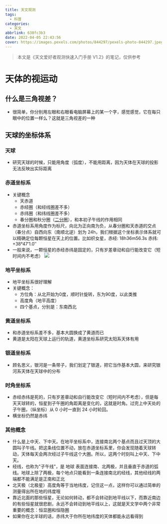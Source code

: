 ```yaml
---
title: 天文观测
tags:
  - 科普
categories:
  - 天文
abbrlink: 638fc3b3
date: 2022-04-05 22:43:56
cover: https://images.pexels.com/photos/844297/pexels-photo-844297.jpeg?auto=compress&cs=tinysrgb&dpr=2&w=500
---
```



> 本文是《天文爱好者观测快速入门手册 V1.2》的笔记，仅供参考

# 天体的视运动

## 什么是三角视差？

- 很简单，你分别用左眼和右眼看电脑屏幕上的某一个字，感觉感觉，它在每只眼中的位置一样么？这就是三角视差的一种

## 天球的坐标体系

### 天球

- 研究天球的时候，只能用角度（弧度），不能用距离，因为天体在天球的投影无法反映出实际距离

### 赤道坐标系

- 关键概念
    - 天赤道
    - 赤经圈（和经线圈差不多）
    - 赤纬圈（和纬线圈差不多）
    - 春分圈和秋分圈（[二分圈](https://baike.baidu.com/item/%E4%BA%8C%E5%88%86%E5%9C%88/380254)），和本初子午线的作用相同
- 赤道坐标系用角度作为标尺，向北为正向南为负，从春分圈和天赤道的交点（春分点）自西向东（南顺北逆）划为 24h，我们根据这个坐标表示体系就可以精确定位每颗恒星在天上的位置。比如织女星，赤经: 18h36m56.3s  赤纬: +38°47′1.0′′
- 一般来说，一颗恒星的赤经赤纬是固定的，只有岁差章动和自行能改变它（短时间内不考虑）
![](https://wuli.wiki/online/Astro_6.png)
### 地平坐标系

- 地平坐标系很好理解
- 关键概念：
    - 方位角：从北开始为0度，顺时针旋转，东为90度，以此类推
    - 高度角（地平高度）
    - 四个基点，分别是：东南西北

### 黄道坐标系

- 和赤道坐标系差不多，基本大圆换成了黄道而已
- 黄道是太阳在天球上运行的轨道，黄道坐标系研究太阳系天体有用

### 银道坐标系

- 顾名思义，银河是一条带子，我们划定了银道，把它当作基本大圆，来研究银河系天体在天球中的分布

### 时角坐标系

- 赤经赤纬是死的，只有岁差章动和自行能改变它（短时间内不考虑），但是每天天球转的，恒星到子午圈的角距离是变化的，这就是时角。过完上中天处的子午圈，（纵坐标）从 0 小时一直到 24 小时轮回。
- 横坐标仍然是赤纬

### 其他概念

- 什么是上中天、下中天。在地平坐标系中，连接南北两个基点而且过天顶的大圆叫子午线。把这条线位置不动，放在赤道坐标系里，你会发现随着天球转动，天体每天会两次经过子午线这个大圈。所以，这两个时刻叫上中天、下中天。
- 经线，也称为"子午线"，是 地球 表面连接南、北两极，并且垂直于赤道的弧线。地球上除了两极，每个地点只能看到一条连接南北的经线，其他经线的两端都不能满足是正南和正北
- 北天极（北极星）高度角等于当地纬度，记住这一点，这样你可以通过简单的测量得出所在地的纬度哦
- 靠近北面的那些恒星，无论如何转动，都不会转动到地平线以下，而靠近南边的有些恒星就很悲剧，永远不会转动到地平线以上，这就是天文学中两个非常重要的概念：恒显圈和恒隐圈
- 如果你在北半球的话，赤纬大于你所在地纬度的天体都能永远看得到

